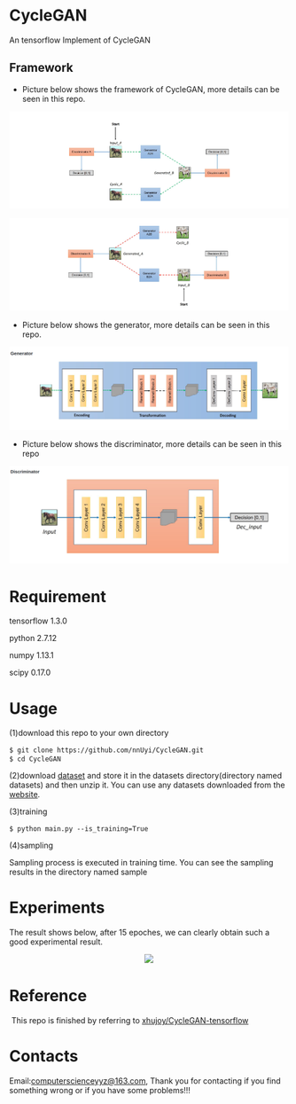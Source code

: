# CycleGAN
  An tensorflow Implement of CycleGAN

## Framework
  - Picture below shows the framework of CycleGAN, more details can be seen in this repo.
  
  <p align='center'><img src='a_framework.png'/></p>
  <p align='center'><img src='b_framework.png'/></p>
  
  - Picture below shows the generator, more details can be seen in this repo. 
  
  <p align='center'><img src='a_generator.png'/></p>
  
  - Picture below shows the discriminator, more details can be seen in this repo
  <p align='center'><img src='a_discriminator.png'/></p>
  
  
# Requirement
  
  tensorflow 1.3.0
  
  python 2.7.12
  
  numpy 1.13.1
  
  scipy 0.17.0
  
# Usage
  (1)download this repo to your own directory
  
    $ git clone https://github.com/nnUyi/CycleGAN.git
    $ cd CycleGAN
    
  (2)download [dataset](https://people.eecs.berkeley.edu/~taesung_park/CycleGAN/datasets/) and store it in the datasets directory(directory named datasets) and then unzip it. You can use any datasets downloaded from the [website](https://people.eecs.berkeley.edu/~taesung_park/CycleGAN/datasets/).
  
  (3)training
  
    $ python main.py --is_training=True
    
  (4)sampling
  
  Sampling process is executed in training time. You can see the sampling results in the directory named sample

# Experiments
  The result shows below, after 15 epoches, we can clearly obtain such a good experimental result.
  
  <p align='center'><img src='a_train_15_0000.png' /></p>

# Reference

  This repo is finished by referring to [xhujoy/CycleGAN-tensorflow](https://github.com/xhujoy/CycleGAN-tensorflow)
  
# Contacts
  
  Email:computerscienceyyz@163.com, Thank you for contacting if you find something wrong or if you have some problems!!!

